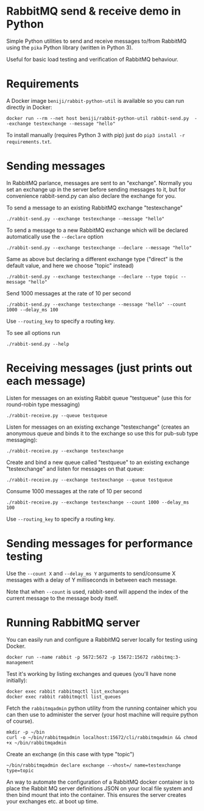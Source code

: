 
# RabbitMQ send & receive demo in Python


Simple Python utilities to send and receive messages to/from RabbitMQ using the `pika` Python library (written in Python 3).

Useful for basic load testing and verification of RabbitMQ behaviour.


Requirements
============

A Docker image `beniji/rabbit-python-util` is available so you can run directly in Docker:

```
docker run --rm --net host beniji/rabbit-python-util rabbit-send.py  --exchange testexchange --message "hello"
```

To install manually (requires Python 3 with pip) just do `pip3 install -r requirements.txt`.



Sending messages
================

In RabbitMQ parlance, messages are sent to an "exchange". Normally you set an exchange up in the server before sending messages
to it, but for convenience rabbit-send.py can also declare the exchange for you.

To send a message to an existing RabbitMQ exchange "testexchange"

```
./rabbit-send.py --exchange testexchange --message "hello"
```

To send a message to a new RabbitMQ exchange which will be declared automatically use the `--declare` option

```
./rabbit-send.py --exchange testexchange --declare --message "hello"
```

Same as above but declaring a different exchange type ("direct" is the default value, and here we choose "topic" instead)

```
./rabbit-send.py --exchange testexchange --declare --type topic --message "hello"
```

Send 1000 messages at the rate of 10 per second

```
./rabbit-send.py --exchange testexchange --message "hello" --count 1000 --delay_ms 100
```

Use `--routing_key` to specify a routing key.

To see all options run

```
./rabbit-send.py --help
```


Receiving messages (just prints out each message)
=================================================

Listen for messages on an existing Rabbit queue "testqueue" (use this for round-robin type messaging)

```
./rabbit-receive.py --queue testqueue
```

Listen for messages on an existing exchange "testexchange" (creates an anonymous queue and binds it to the exchange so
use this for pub-sub type messaging):

```
./rabbit-receive.py --exchange testexchange
```

Create and bind a new queue called "testqueue" to an existing exchange "testexchange" and listen for messages on that queue:

```
./rabbit-receive.py --exchange testexchange --queue testqueue
```

Consume 1000 messages at the rate of 10 per second

```
./rabbit-receive.py --exchange testexchange --count 1000 --delay_ms 100
```

Use `--routing_key` to specify a routing key.


Sending messages for performance testing
========================================

Use the `--count X` and `--delay_ms Y` arguments to send/consume X messages with a delay of Y milliseconds in between each message.

Note that when `--count` is used, rabbit-send will append the index of the current message to the message body itself.


Running RabbitMQ server
=======================

You can easily run and configure a RabbitMQ server locally for testing using Docker.

```
docker run --name rabbit -p 5672:5672 -p 15672:15672 rabbitmq:3-management
```

Test it's working by listing exchanges and queues (you'll have none initially):

```
docker exec rabbit rabbitmqctl list_exchanges
docker exec rabbit rabbitmqctl list_queues
```

Fetch the `rabbitmqadmin` python utility from the running container which you can then use
 to administer the server (your host machine will require python of course).

```
mkdir -p ~/bin
curl -o ~/bin/rabbitmqadmin localhost:15672/cli/rabbitmqadmin && chmod +x ~/bin/rabbitmqadmin
```

Create an exchange (in this case with type "topic")

```
~/bin/rabbitmqadmin declare exchange --vhost=/ name=testexchange type=topic
```

An way to automate the configuration of a RabbitMQ docker container is to place the Rabbit MQ server definitions JSON on your
local file system and then bind mount that into the container. This ensures the server creates your exchanges etc. at boot up time.

